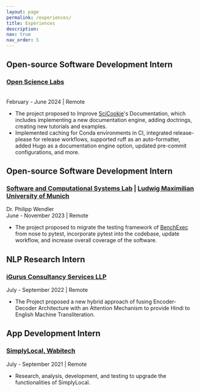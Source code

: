 ```yaml
---
layout: page
permalink: /experiences/
title: Experiences
description:
nav: true
nav_order: 5
---
```


## Open-source Software Development Intern ##
### [Open Science Labs](https://opensciencelabs.org) ###
<br> February - June 2024 | Remote
- The project proposed to Improve [SciCookie](https://github.com/osl-incubator/scicookie)'s Documentation, which includes implementing a new documentation engine, adding doctrings, creating new tutorials and examples.
- Implemented caching for Conda environments in CI, integrated release-please for release workflows, supported
ruff as an auto-formatter, added Hugo as a documentation engine option, updated pre-commit configurations,
and more.

## Open-source Software Development Intern ##
### [Software and Computational Systems Lab](https://www.sosy-lab.org) | [Ludwig Maximilian University of Munich](https://www.lmu.de/de/index.html) ###
Dr. Philipp Wendler
<br> June - November 2023 | Remote
- The project proposed to migrate the testing framework of [BenchExec](https://github.com/sosy-lab/benchexec) from nose to pytest, incorporate pytest into the codebase, update workflow, and increase overall coverage of the software.


## NLP Research Intern ##
### [iGurus Consultancy Services LLP](https://www.linkedin.com/company/igurus-consultancy-services-llp-ics/) ###
July - September 2022 | Remote
- The Project proposed a new hybrid approach of fusing Encoder-Decoder Architecture with an Attention Mechanism to provide Hindi to English Machine Transliteration.


## App Development Intern ##
### [SimplyLocal, Wabitech](https://www.simplylocal.app/) ###
July - September 2021 | Remote
- Research, analysis, development, and testing to upgrade the functionalities of SimplyLocal.